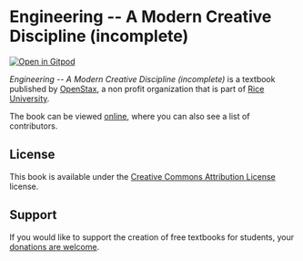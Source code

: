 # Engineering -- A Modern Creative Discipline (incomplete)

[![Open in Gitpod](https://gitpod.io/button/open-in-gitpod.svg)](https://gitpod.io/from-referrer/)

_Engineering -- A Modern Creative Discipline (incomplete)_ is a textbook published by [OpenStax](https://openstax.org/), a non profit organization that is part of [Rice University](https://www.rice.edu/).

The book can be viewed [online](https://github.com/cnx-user-books/cnxbook-engineering-a-modern-creative-discipline/releases/latest), where you can also see a list of contributors.

## License
This book is available under the [Creative Commons Attribution License](./LICENSE) license.

## Support
If you would like to support the creation of free textbooks for students, your [donations are welcome](https://riceconnect.rice.edu/donation/support-openstax-banner).
